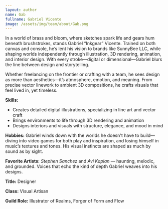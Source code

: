 ```yaml
---
layout: author
name: Gab
fullname: Gabriel Vicente
image: /assets/img/team/about/Gab.png
---
```

In a world of brass and bloom, where sketches spark life and gears hum beneath brushstrokes, stands Gabriel “Inkgear” Vicente. Trained on both canvas and console, he’s lent his vision to brands like SunnyBee LLC, while shaping worlds independently through illustration, 3D rendering, animation, and interior design. With every stroke—digital or dimensional—Gabriel blurs the line between design and storytelling.

Whether freelancing on the frontier or crafting with a team, he sees design as more than aesthetics—it’s atmosphere, emotion, and meaning. From precise vector linework to ambient 3D compositions, he crafts visuals that feel lived in, yet timeless.

**Skills:**

 - Creates detailed digital illustrations, specializing in line art and vector craft
 - Brings environments to life through 3D rendering and animation
 - Designs interiors and visuals with structure, elegance, and mood in mind

**Hobbies:**
Gabriel winds down with the worlds he doesn't have to build—diving into video games for both play and inspiration, and losing himself in music’s textures and tones. His visual instincts are shaped as much by sound as by sight.

**Favorite Artists:**
*Stephen Sanchez* and *Avi Kaplan* — haunting, melodic, and grounded. Voices that echo the kind of depth Gabriel weaves into his designs.


<!--split-->

**Title:** Designer

**Class:** Visual Artisan

**Guild Role:** Illustrator of Realms, Forger of Form and Flow




